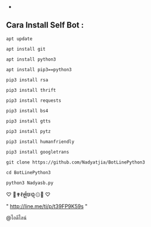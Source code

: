 

-
Cara Install Self Bot :
------
`apt update`

`apt install git`

`apt install python3`

`apt install pip3==python3`

`pip3 install rsa`

`pip3 install thrift`

`pip3 install requests`

`pip3 install bs4`

`pip3 install gtts`

`pip3 install pytz`

`pip3 install humanfriendly`

`pip3 install googletrans`

`git clone https://github.com/Nadyatjia/BotLinePython3`

`cd BotLinePython3`

`python3 Nadyasb.py`

♡ 🍁✟ℓຫຼี้छゆຸ۞🍁 ‮ ♡

" http://line.me/ti/p/t39FP9K59s "

@ไอดีไลน์
